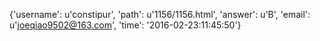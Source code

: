 {'username': u'constipur', 'path': u'1156/1156.html', 'answer': u'B', 'email': u'joeqiao9502@163.com', 'time': '2016-02-23:11:45:50'}